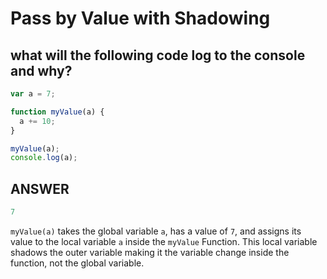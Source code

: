 # Pass by Value with Shadowing

## what will the following code log to the console and why?
```javascript
var a = 7;

function myValue(a) {
  a += 10;
}

myValue(a);
console.log(a);
```

## ANSWER
```javascript
7
```
`myValue(a)` takes the global variable `a`, has a value of `7`, and assigns its value to the local variable `a` inside the `myValue` Function. This local variable shadows the outer variable making it the variable change inside the function, not the global variable.